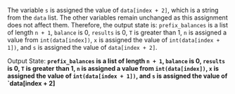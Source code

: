 The variable `s` is assigned the value of `data[index + 2]`, which is a string from the `data` list. The other variables remain unchanged as this assignment does not affect them. Therefore, the output state is: `prefix_balances` is a list of length `n + 1`, `balance` is 0, `results` is 0, `T` is greater than 1, `n` is assigned a value from `int(data[index])`, `x` is assigned the value of `int(data[index + 1])`, and `s` is assigned the value of `data[index + 2]`.

Output State: **`prefix_balances` is a list of length `n + 1`, `balance` is 0, `results` is 0, `T` is greater than 1, `n` is assigned a value from `int(data[index])`, `x` is assigned the value of `int(data[index + 1])`, and `s` is assigned the value of `data[index + 2]**